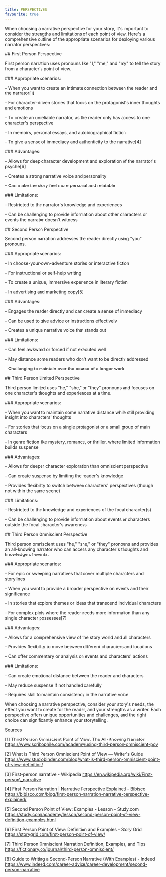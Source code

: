 ```yaml
---
title: PERSPECTIVES
favourite: true
---
```

When choosing a narrative perspective for your story, it's important to consider the strengths and limitations of each point of view. Here's a comprehensive outline of the appropriate scenarios for deploying various narrator perspectives:

\## First Person Perspective

First person narration uses pronouns like "I," "me," and "my" to tell the story from a character's point of view.

\### Appropriate scenarios:

\- When you want to create an intimate connection between the reader and the narrator\[1\]

\- For character-driven stories that focus on the protagonist's inner thoughts and emotions

\- To create an unreliable narrator, as the reader only has access to one character's perspective

\- In memoirs, personal essays, and autobiographical fiction

\- To give a sense of immediacy and authenticity to the narrative\[4\]

\### Advantages:

\- Allows for deep character development and exploration of the narrator's psyche\[6\]

\- Creates a strong narrative voice and personality

\- Can make the story feel more personal and relatable

\### Limitations:

\- Restricted to the narrator's knowledge and experiences

\- Can be challenging to provide information about other characters or events the narrator doesn't witness

\## Second Person Perspective

Second person narration addresses the reader directly using "you" pronouns.

\### Appropriate scenarios:

\- In choose-your-own-adventure stories or interactive fiction

\- For instructional or self-help writing

\- To create a unique, immersive experience in literary fiction

\- In advertising and marketing copy\[5\]

\### Advantages:

\- Engages the reader directly and can create a sense of immediacy

\- Can be used to give advice or instructions effectively

\- Creates a unique narrative voice that stands out

\### Limitations:

\- Can feel awkward or forced if not executed well

\- May distance some readers who don't want to be directly addressed

\- Challenging to maintain over the course of a longer work

\## Third Person Limited Perspective

Third person limited uses "he," "she," or "they" pronouns and focuses on one character's thoughts and experiences at a time.

\### Appropriate scenarios:

\- When you want to maintain some narrative distance while still providing insight into characters' thoughts

\- For stories that focus on a single protagonist or a small group of main characters

\- In genre fiction like mystery, romance, or thriller, where limited information builds suspense

\### Advantages:

\- Allows for deeper character exploration than omniscient perspective

\- Can create suspense by limiting the reader's knowledge

\- Provides flexibility to switch between characters' perspectives (though not within the same scene)

\### Limitations:

\- Restricted to the knowledge and experiences of the focal character(s)

\- Can be challenging to provide information about events or characters outside the focal character's awareness

\## Third Person Omniscient Perspective

Third person omniscient uses "he," "she," or "they" pronouns and provides an all-knowing narrator who can access any character's thoughts and knowledge of events.

\### Appropriate scenarios:

\- For epic or sweeping narratives that cover multiple characters and storylines

\- When you want to provide a broader perspective on events and their significance

\- In stories that explore themes or ideas that transcend individual characters

\- For complex plots where the reader needs more information than any single character possesses\[7\]

\### Advantages:

\- Allows for a comprehensive view of the story world and all characters

\- Provides flexibility to move between different characters and locations

\- Can offer commentary or analysis on events and characters' actions

\### Limitations:

\- Can create emotional distance between the reader and characters

\- May reduce suspense if not handled carefully

\- Requires skill to maintain consistency in the narrative voice

When choosing a narrative perspective, consider your story's needs, the effect you want to create for the reader, and your strengths as a writer. Each perspective offers unique opportunities and challenges, and the right choice can significantly enhance your storytelling.

Sources

\[1\] Third Person Omniscient Point of View: The All-Knowing Narrator https://www.scribophile.com/academy/using-third-person-omniscient-pov

\[2\] What is Third Person Omniscient Point of View — Writer's Guide https://www.studiobinder.com/blog/what-is-third-person-omniscient-point-of-view-definition/

\[3\] First-person narrative - Wikipedia https://en.wikipedia.org/wiki/First-person\_narrative

\[4\] First Person Narration | Narrative Perspective Explained - Bibisco https://bibisco.com/blog/first-person-narration-narrative-perspective-explained/

\[5\] Second Person Point of View: Examples - Lesson - Study.com https://study.com/academy/lesson/second-person-point-of-view-definition-examples.html

\[6\] First Person Point of View: Definition and Examples - Story Grid https://storygrid.com/first-person-point-of-view/

\[7\] Third Person Omniscient Narration Definition, Examples, and Tips https://fictionary.co/journal/third-person-omniscient/

\[8\] Guide to Writing a Second-Person Narrative (With Examples) - Indeed https://www.indeed.com/career-advice/career-development/second-person-narrative
